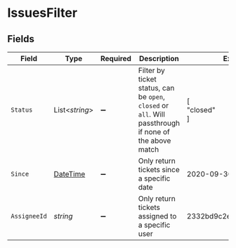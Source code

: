 # IssuesFilter


## Fields

| Field                                                                                                  | Type                                                                                                   | Required                                                                                               | Description                                                                                            | Example                                                                                                |
| ------------------------------------------------------------------------------------------------------ | ------------------------------------------------------------------------------------------------------ | ------------------------------------------------------------------------------------------------------ | ------------------------------------------------------------------------------------------------------ | ------------------------------------------------------------------------------------------------------ |
| `Status`                                                                                               | List<*string*>                                                                                         | :heavy_minus_sign:                                                                                     | Filter by ticket status, can be `open`, `closed` or `all`. Will passthrough if none of the above match | [<br/>"closed"<br/>]                                                                                   |
| `Since`                                                                                                | [DateTime](https://learn.microsoft.com/en-us/dotnet/api/system.datetime?view=net-5.0)                  | :heavy_minus_sign:                                                                                     | Only return tickets since a specific date                                                              | 2020-09-30T07:43:32.000Z                                                                               |
| `AssigneeId`                                                                                           | *string*                                                                                               | :heavy_minus_sign:                                                                                     | Only return tickets assigned to a specific user                                                        | 2332bd9c2eaaa5dcfa14721c                                                                               |